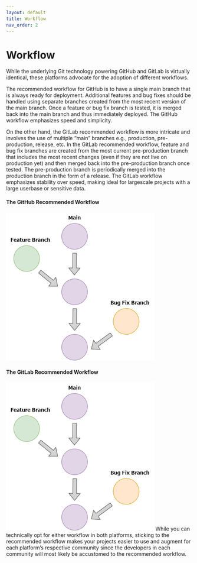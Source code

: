 ```yaml
---
layout: default
title: Workflow
nav_order: 2
---
```

# Workflow
While the underlying Git technology powering GitHub and GitLab is virtually identical, these platforms advocate for the adoption of different workflows.

The recommended workflow for GitHub is to have a single main branch that is always ready for deployment. Additional features and bug fixes should be handled using separate branches created from the most recent version of the main branch. Once a feature or bug fix branch is tested, it is merged back into the main branch and thus immediately deployed. The GitHub workflow emphasizes speed and simplicity.

On the other hand, the GitLab recommended workflow is more intricate and involves the use of multiple “main” branches e.g., production, pre-production, release, etc. In the GitLab recommended workflow, feature and bug fix branches are created from the most current pre-production branch that includes the most recent changes (even if they are not live on production yet) and then merged back into the pre-production branch once tested. The pre-production branch is periodically merged into the production branch in the form of a release. The GitLab workflow emphasizes stability over speed, making ideal for largescale projects with a large userbase or sensitive data.

#### The GitHub Recommended Workflow

![github-workflow](assets/img/github-workflow.png)

#### The GitLab Recommended Workflow
![github-workflow](assets/img/github-workflow.png)
While you can technically opt for either workflow in both platforms, sticking to the recommended workflow makes your projects easier to use and augment for each platform’s respective community since the developers in each community will most likely be accustomed to the recommended workflow.
